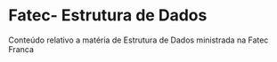 # Fatec- Estrutura de Dados
Conteúdo relativo a matéria de Estrutura de Dados ministrada na Fatec Franca
